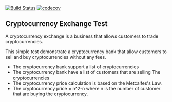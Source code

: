 [![Build Status](https://img.shields.io/travis/embenzekri/cryptocurrency-exchange.svg?style=flat)](https://travis-ci.org/embenzekri/cryptocurrency-exchange)
[![codecov](https://img.shields.io/codecov/c/github/ielaazmaoui/cryptocurrency-exchange.svg?style=flat)](https://codecov.io/gh/ielaazmaoui/cryptocurrency-exchange/branch/master)

Cryptocurrency Exchange Test
-----

A cryptocurrency exchange is a business that allows customers to trade cryptocurrencies.

This simple test demonstrate a cryptocurrency bank that allow customers to sell and buy cryptocurrencies without any fees.

- The cryptocurrency bank support a list of cryptocurrencies
- The cryptocurrency bank have a list of customers that are selling The cryptocurrencies
- The cryptocurrency price calculation is based on the Metcalfes's Law.
- The cryptocurrency price = n^2-n where n is the number of customer that are buying the cryptocurrency.

